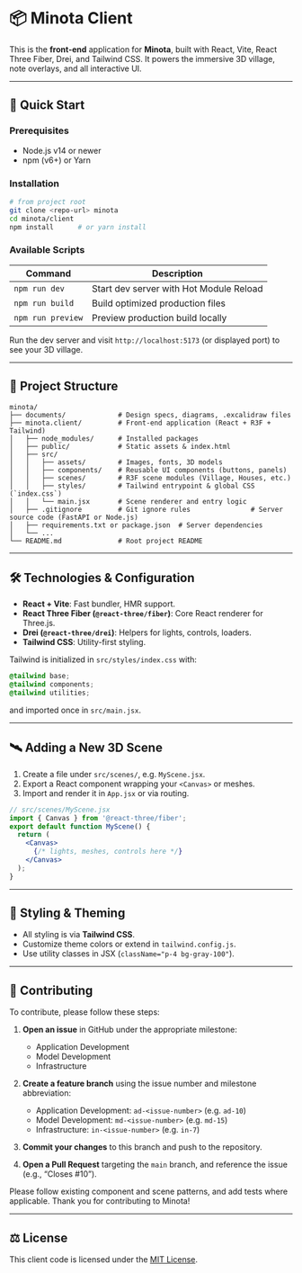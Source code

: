 # 📦 Minota Client

This is the **front‑end** application for **Minota**, built with React, Vite, React Three Fiber, Drei, and Tailwind CSS. It powers the immersive 3D village, note overlays, and all interactive UI.

---

## 🚀 Quick Start

### Prerequisites

* Node.js v14 or newer
* npm (v6+) or Yarn

### Installation

```bash
# from project root
git clone <repo-url> minota
cd minota/client
npm install      # or yarn install
```

### Available Scripts

| Command           | Description                             |
| ----------------- | --------------------------------------- |
| `npm run dev`     | Start dev server with Hot Module Reload |
| `npm run build`   | Build optimized production files        |
| `npm run preview` | Preview production build locally        |

Run the dev server and visit `http://localhost:5173` (or displayed port) to see your 3D village.

---

## 📁 Project Structure

```plaintext
minota/
├── documents/             # Design specs, diagrams, .excalidraw files
├── minota.client/         # Front-end application (React + R3F + Tailwind)
│   ├── node_modules/      # Installed packages
│   ├── public/            # Static assets & index.html
│   ├── src/
│   │   ├── assets/        # Images, fonts, 3D models
│   │   ├── components/    # Reusable UI components (buttons, panels)
│   │   ├── scenes/        # R3F scene modules (Village, Houses, etc.)
│   │   ├── styles/        # Tailwind entrypoint & global CSS (`index.css`)
│   │   └── main.jsx       # Scene renderer and entry logic
│   ├── .gitignore         # Git ignore rules               # Server source code (FastAPI or Node.js)
│   ├── requirements.txt or package.json  # Server dependencies
│   └── ...
└── README.md              # Root project README
```

---

## 🛠️ Technologies & Configuration

* **React + Vite**: Fast bundler, HMR support.
* **React Three Fiber (`@react-three/fiber`)**: Core React renderer for Three.js.
* **Drei (`@react-three/drei`)**: Helpers for lights, controls, loaders.
* **Tailwind CSS**: Utility-first styling.

Tailwind is initialized in `src/styles/index.css` with:

```css
@tailwind base;
@tailwind components;
@tailwind utilities;
```

and imported once in `src/main.jsx`.

---

## 🛰️ Adding a New 3D Scene

1. Create a file under `src/scenes/`, e.g. `MyScene.jsx`.
2. Export a React component wrapping your `<Canvas>` or meshes.
3. Import and render it in `App.jsx` or via routing.

```jsx
// src/scenes/MyScene.jsx
import { Canvas } from '@react-three/fiber';
export default function MyScene() {
  return (
    <Canvas>
      {/* lights, meshes, controls here */}
    </Canvas>
  );
}
```

---

## 🎨 Styling & Theming

* All styling is via **Tailwind CSS**.
* Customize theme colors or extend in `tailwind.config.js`.
* Use utility classes in JSX (`className="p-4 bg-gray-100"`).

---

## 🤝 Contributing

To contribute, please follow these steps:

1. **Open an issue** in GitHub under the appropriate milestone:

   * Application Development
   * Model Development
   * Infrastructure
2. **Create a feature branch** using the issue number and milestone abbreviation:

   * Application Development: `ad-<issue-number>` (e.g. `ad-10`)
   * Model Development: `md-<issue-number>` (e.g. `md-15`)
   * Infrastructure: `in-<issue-number>` (e.g. `in-7`)
3. **Commit your changes** to this branch and push to the repository.
4. **Open a Pull Request** targeting the `main` branch, and reference the issue (e.g., “Closes #10”).

Please follow existing component and scene patterns, and add tests where applicable. Thank you for contributing to Minota!

---

## ⚖️ License

This client code is licensed under the [MIT License](LICENSE).

